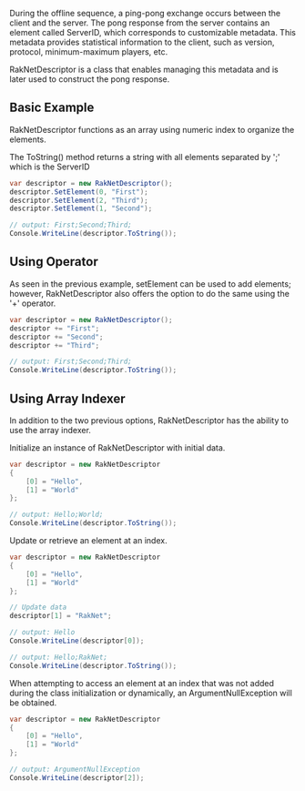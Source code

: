 During the offline sequence, a ping-pong exchange occurs between the client and the server. The pong response from the server 
contains an element called ServerID, which corresponds to customizable metadata. This metadata provides statistical information 
to the client, such as version, protocol, minimum-maximum players, etc.

RakNetDescriptor is a class that enables managing this metadata and is later used to construct the pong response.

## Basic Example
RakNetDescriptor functions as an array using numeric index to organize the elements. 

The ToString() method returns a string with all elements separated by ';' which is the ServerID
```csharp
var descriptor = new RakNetDescriptor();
descriptor.SetElement(0, "First");
descriptor.SetElement(2, "Third");
descriptor.SetElement(1, "Second");

// output: First;Second;Third;
Console.WriteLine(descriptor.ToString());
```

## Using Operator
As seen in the previous example, setElement can be used to add elements; however, RakNetDescriptor also offers the option 
to do the same using the '+' operator.
```csharp
var descriptor = new RakNetDescriptor();
descriptor += "First"; 
descriptor += "Second"; 
descriptor += "Third";

// output: First;Second;Third;
Console.WriteLine(descriptor.ToString());
```

## Using Array Indexer
In addition to the two previous options, RakNetDescriptor has the ability to use the array indexer.

Initialize an instance of RakNetDescriptor with initial data.
```csharp
var descriptor = new RakNetDescriptor
{
    [0] = "Hello",
    [1] = "World"
};

// output: Hello;World;
Console.WriteLine(descriptor.ToString());
```

Update or retrieve an element at an index.
```csharp
var descriptor = new RakNetDescriptor
{
    [0] = "Hello",
    [1] = "World"
};

// Update data
descriptor[1] = "RakNet";

// output: Hello
Console.WriteLine(descriptor[0]);

// output: Hello;RakNet;
Console.WriteLine(descriptor.ToString());
```

When attempting to access an element at an index that was not added during the class initialization or dynamically, 
an ArgumentNullException will be obtained.
```csharp
var descriptor = new RakNetDescriptor
{
    [0] = "Hello",
    [1] = "World"
};

// output: ArgumentNullException
Console.WriteLine(descriptor[2]);
```